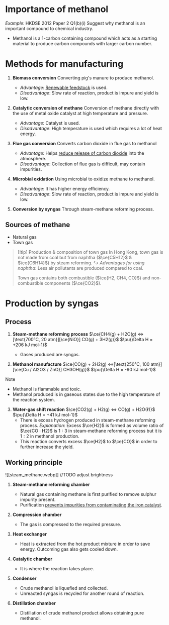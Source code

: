 # Importance of methanol
*Example*: HKDSE 2012 Paper 2 Q1(b)(i)
Suggest why methanol is an important compound to chemical industry.
- Methanol is a 1-carbon containing compound which acts as a <span class="hi-blue">starting material</span> to <span class="hi-green">produce carbon compounds with larger carbon number</span>.

# Methods for manufacturing
1. **Biomass conversion**
   Converting pig's manure to produce methanol.
	- *Advantage*: <u>Renewable feedstock</u> is used.
	- *Disadvantage*: Slow rate of reaction, product is impure and yield is low.

2. **Catalytic conversion of methane**
   Conversion of methane directly with the use of metal oxide catalyst at high temperature and pressure.
	- *Advantage*: Catalyst is used.
	- *Disadvantage*: High temperature is used which requires a lot of heat energy.

3. **Flue gas conversion**
   Converts carbon dioxide in flue gas to methanol
	- *Advantage*: Helps <u>reduce release of carbon dioxide</u> into the atmosphere.
	- *Disadvantage*: Collection of flue gas is difficult, may contain impurities.

4. **Microbial oxidation**
   Using microbial to oxidize methane to methanol.
	- *Advantage*: It has higher energy efficiency.
	- *Disadvantage*: Slow rate of reaction, product is impure and yield is low.

5. **Conversion by syngas**
   Through steam-methane reforming process.

## Sources of methane
- Natural gas
- Town gas

> [!tip] Production & composition of town gas
> In Hong Kong, town gas is not made from coal but from <span class="hi-blue">naphtha</span> ($\ce{C5H12}$ & $\ce{C6H14}$) by steam reforming.
> ↪ *Advantages for using naphtha*: Less air pollutants are produced compared to coal.
> 
> Town gas contains both <span class="hi-green">combustible</span> ($\ce{H2, CH4, CO}$) and <span class="hi-green">non-combustible components</span> ($\ce{CO2}$).

# Production by syngas
## Process
1. **Steam-methane reforming process**
   $\ce{CH4(g) + H2O(g) <=>[\text{700°C, 20 atm}][\ce{NiO}] CO(g) + 3H2(g)}$          $\pu{\Delta H = +206 kJ mol-1}$
	- Gases produced are <span class="hi-blue">syngas</span>.

2. **Methanol manufacture**
   $\ce{CO(g) + 2H2(g) <=>[\text{250°C, 100 atm}][\ce{Cu / Al2O3 / ZnO}] CH3OH(g)}$          $\pu{\Delta H = -90 kJ mol-1}$

> [!note]
> - Methanol is flammable and toxic.
> - Methanol produced is in gaseous states due to the high temperature of the reaction system.

3. **Water-gas shift reaction**
   $\ce{CO2(g) + H2(g) <=> CO(g) + H2O(ℓ)}$          $\pu{\Delta H = +41 kJ mol-1}$
	- There is <span class="hi-green">excess hydrogen</span> produced in steam-methane reforming process.
	  *Explanation*: Excess $\ce{H2}$ is formed as volume ratio of $\ce{CO : H2}$ is $1:3$ in steam-methane reforming process but it is $1:2$ in methanol production.
	- This reaction <span class="hi-green">converts excess $\ce{H2}$ to $\ce{CO}$</span> in order to further <span class="hi-blue">increase the yield</span>.

## Working principle
![[steam_methane.webp]]
//TODO adjust brightness

1. **Steam-methane reforming chamber**
	- Natural gas containing methane is first purified to remove sulphur impurity present.
	- Purification <u>prevents impurities from contaminating the iron catalyst</u>.

2. **Compression chamber**
	- The gas is compressed to the required pressure.

3. **Heat exchanger**
	- Heat is extracted from the hot product mixture in order to save energy. Outcoming gas also gets cooled down.

4. **Catalytic chamber**
	- It is where the reaction takes place.

5. **Condenser**
	- Crude methanol is liquefied and collected.
	- Unreacted syngas is recycled for another round of reaction.

6. **Distillation chamber**
	- Distillation of crude methanol product allows obtaining pure methanol.
